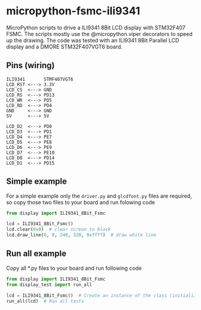 # micropython-fsmc-ili9341
MicroPython scripts to drive a ILI9341 8Bit LCD display with STM32F407 FSMC.
The scripts mostly use the @micropython.viper decorators to speed up the drawing.
The code was tested with an ILI9341 8Bit Parallel LCD display and a DMORE STM32F407VGT6 board.

## Pins (wiring)
```code
ILI9341       STMF407VGT6
LCD_RST <---> 3.3V
LCD_CS  <---> GND
LCD_RS  <---> PD13
LCD_WR  <---> PD5
LCD_RD  <---> PD4
GND     <---> GND
5V      <---> 5V

LCD_D2  <---> PD0
LCD_D3  <---> PD1
LCD_D4  <---> PE7
LCD_D5  <---> PE8
LCD_D6  <---> PE9
LCD_D7  <---> PE10
LCD_D0  <---> PD14
LCD_D1  <---> PD15
```

## Simple example
For a simple example only the `driver.py` and `glcdfont.py` files are required, so copy those two files to your board and run folowing code
```python
from display import ILI9341_8Bit_Fsmc

lcd = ILI9341_8Bit_Fsmc()
lcd.clear(0x0)  # clear screan to black
lcd.draw_line(0, 0, 240, 320, 0xffff)  # draw white line
```

## Run all example
Copy all \*.py files to your board and run following code
```python
from display import ILI9341_8Bit_Fsmc
from display_test import run_all

lcd = ILI9341_8Bit_Fsmc()  # Create an instance of the class (initializes the LCD display)
run_all(lcd)  # Run all tests
```
